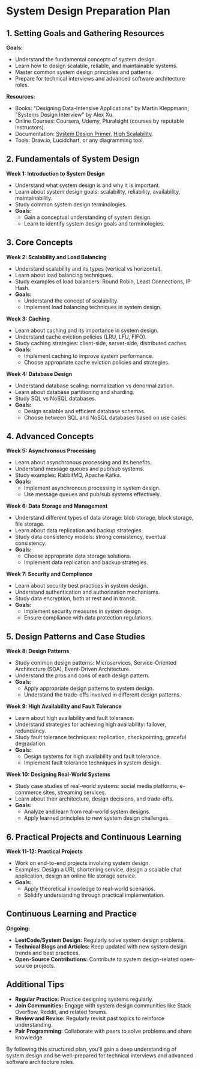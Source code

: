 
# System Design Preparation Plan

## 1. Setting Goals and Gathering Resources

**Goals:**
- Understand the fundamental concepts of system design.
- Learn how to design scalable, reliable, and maintainable systems.
- Master common system design principles and patterns.
- Prepare for technical interviews and advanced software architecture roles.

**Resources:**
- Books: "Designing Data-Intensive Applications" by Martin Kleppmann; "Systems Design Interview" by Alex Xu.
- Online Courses: Coursera, Udemy, Pluralsight (courses by reputable instructors).
- Documentation: [System Design Primer](https://github.com/donnemartin/system-design-primer), [High Scalability](http://highscalability.com/).
- Tools: Draw.io, Lucidchart, or any diagramming tool.

## 2. Fundamentals of System Design

**Week 1: Introduction to System Design**
- Understand what system design is and why it is important.
- Learn about system design goals: scalability, reliability, availability, maintainability.
- Study common system design terminologies.
- **Goals:**
  - Gain a conceptual understanding of system design.
  - Learn to identify system design goals and terminologies.

## 3. Core Concepts

**Week 2: Scalability and Load Balancing**
- Understand scalability and its types (vertical vs horizontal).
- Learn about load balancing techniques.
- Study examples of load balancers: Round Robin, Least Connections, IP Hash.
- **Goals:**
  - Understand the concept of scalability.
  - Implement load balancing techniques in system design.

**Week 3: Caching**
- Learn about caching and its importance in system design.
- Understand cache eviction policies (LRU, LFU, FIFO).
- Study caching strategies: client-side, server-side, distributed caches.
- **Goals:**
  - Implement caching to improve system performance.
  - Choose appropriate cache eviction policies and strategies.

**Week 4: Database Design**
- Understand database scaling: normalization vs denormalization.
- Learn about database partitioning and sharding.
- Study SQL vs NoSQL databases.
- **Goals:**
  - Design scalable and efficient database schemas.
  - Choose between SQL and NoSQL databases based on use cases.

## 4. Advanced Concepts

**Week 5: Asynchronous Processing**
- Learn about asynchronous processing and its benefits.
- Understand message queues and pub/sub systems.
- Study examples: RabbitMQ, Apache Kafka.
- **Goals:**
  - Implement asynchronous processing in system design.
  - Use message queues and pub/sub systems effectively.

**Week 6: Data Storage and Management**
- Understand different types of data storage: blob storage, block storage, file storage.
- Learn about data replication and backup strategies.
- Study data consistency models: strong consistency, eventual consistency.
- **Goals:**
  - Choose appropriate data storage solutions.
  - Implement data replication and backup strategies.

**Week 7: Security and Compliance**
- Learn about security best practices in system design.
- Understand authentication and authorization mechanisms.
- Study data encryption, both at rest and in transit.
- **Goals:**
  - Implement security measures in system design.
  - Ensure compliance with data protection regulations.

## 5. Design Patterns and Case Studies

**Week 8: Design Patterns**
- Study common design patterns: Microservices, Service-Oriented Architecture (SOA), Event-Driven Architecture.
- Understand the pros and cons of each design pattern.
- **Goals:**
  - Apply appropriate design patterns to system design.
  - Understand the trade-offs involved in different design patterns.

**Week 9: High Availability and Fault Tolerance**
- Learn about high availability and fault tolerance.
- Understand strategies for achieving high availability: failover, redundancy.
- Study fault tolerance techniques: replication, checkpointing, graceful degradation.
- **Goals:**
  - Design systems for high availability and fault tolerance.
  - Implement fault tolerance techniques in system design.

**Week 10: Designing Real-World Systems**
- Study case studies of real-world systems: social media platforms, e-commerce sites, streaming services.
- Learn about their architecture, design decisions, and trade-offs.
- **Goals:**
  - Analyze and learn from real-world system designs.
  - Apply learned principles to new system design challenges.

## 6. Practical Projects and Continuous Learning

**Week 11-12: Practical Projects**
- Work on end-to-end projects involving system design.
- Examples: Design a URL shortening service, design a scalable chat application, design an online file storage service.
- **Goals:**
  - Apply theoretical knowledge to real-world scenarios.
  - Solidify understanding through practical implementation.

## Continuous Learning and Practice

**Ongoing:**
- **LeetCode/System Design:** Regularly solve system design problems.
- **Technical Blogs and Articles:** Keep updated with new system design trends and best practices.
- **Open-Source Contributions:** Contribute to system design-related open-source projects.

## Additional Tips
- **Regular Practice:** Practice designing systems regularly.
- **Join Communities:** Engage with system design communities like Stack Overflow, Reddit, and related forums.
- **Review and Revise:** Regularly revisit past topics to reinforce understanding.
- **Pair Programming:** Collaborate with peers to solve problems and share knowledge.

By following this structured plan, you'll gain a deep understanding of system design and be well-prepared for technical interviews and advanced software architecture roles.
